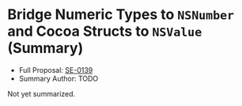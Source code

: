# Bridge Numeric Types to `NSNumber` and Cocoa Structs to `NSValue` (Summary)

* Full Proposal: [SE-0139](https://github.com/apple/swift-evolution/blob/main/proposals/0139-bridge-nsnumber-and-nsvalue.md)
* Summary Author: TODO

Not yet summarized.
